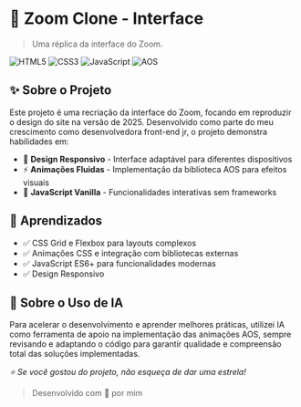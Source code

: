 # 🎥 Zoom Clone - Interface

> Uma réplica da interface do Zoom.

![HTML5](https://img.shields.io/badge/html5-%23E34F26.svg?style=for-the-badge&logo=html5&logoColor=white)
![CSS3](https://img.shields.io/badge/css3-%231572B6.svg?style=for-the-badge&logo=css3&logoColor=white)
![JavaScript](https://img.shields.io/badge/javascript-%23323330.svg?style=for-the-badge&logo=javascript&logoColor=%23F7DF1E)
![AOS](https://img.shields.io/badge/AOS-Animation-blue?style=for-the-badge)

## ✨ Sobre o Projeto

Este projeto é uma recriação da interface do Zoom, focando em reproduzir o design do site na versão de 2025. Desenvolvido como parte do meu crescimento como desenvolvedora front-end jr, o projeto demonstra habilidades em:

- 🎨 **Design Responsivo** - Interface adaptável para diferentes dispositivos
- ⚡ **Animações Fluidas** - Implementação da biblioteca AOS para efeitos visuais
- 🔧 **JavaScript Vanilla** - Funcionalidades interativas sem frameworks

## 🧠 Aprendizados

- ✅ CSS Grid e Flexbox para layouts complexos
- ✅ Animações CSS e integração com bibliotecas externas
- ✅ JavaScript ES6+ para funcionalidades modernas
- ✅ Design Responsivo

## 🤖 Sobre o Uso de IA
Para acelerar o desenvolvimento e aprender melhores práticas, utilizei IA como ferramenta de apoio na implementação das animações AOS, sempre revisando e adaptando o código para garantir qualidade e compreensão total das soluções implementadas.

*⭐ Se você gostou do projeto, não esqueça de dar uma estrela!*
> Desenvolvido com 💙 por mim
